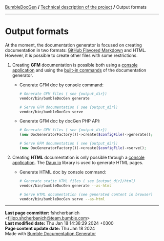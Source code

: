 [BumbleDocGen](/docs/README.md) **/**
[Technical description of the project](/docs/tech/readme.md) **/**
Output formats

---


# Output formats

At the moment, the documentation generator is focused on creating documentation in two formats: [GitHub Flavored Markdown](https://github.github.com/gfm/) and HTML.
However, it is possible to create other files with some restrictions.

1) Creating **GFM** documentation is possible both using a [console application](/docs/tech/05_console.md) and using the [built-in commands](/docs/tech/classes/DocGenerator.md#mgenerate) of the documentation generator.

    * Generate GFM doc by console command:
        ```bash
        # Generate GFM files ( see {output_dir})
        vendor/bin/bumbleDocGen generate

        # Serve GFM documentation ( see {output_dir})
        vendor/bin/bumbleDocGen serve
        ```
    * Generate GFM doc by docGen PHP API:
        ```php
        # Generate GFM files ( see {output_dir})
        (new DocGeneratorFactory())->create($configFile)->generate();

        # Serve GFM documentation ( see {output_dir})
        (new DocGeneratorFactory())->create($configFile)->serve();
        ```

2) Creating **HTML** documentation is only possible through a [console application](/docs/tech/05_console.md). The [Daux.io](https://daux.io/) library is used to generate HTML pages.
    * Generate HTML doc by console command:
        ```bash
        # Generate static HTML files ( see {output_dir}/html)
        vendor/bin/bumbleDocGen generate --as-html

        # Serve HTML documentation (see generated content in browser)
        vendor/bin/bumbleDocGen serve --as-html
        ```


---

**Last page committer:** fshcherbanich &lt;filipp.shcherbanich@team.bumble.com&gt;<br>**Last modified date:**   Thu Jan 18 14:38:29 2024 +0300<br>**Page content update date:** Thu Jan 18 2024<br>Made with [Bumble Documentation Generator](https://github.com/bumble-tech/bumble-doc-gen/blob/master/docs/README.md)